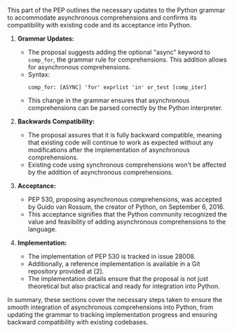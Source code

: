 This part of the PEP outlines the necessary updates to the Python grammar to accommodate asynchronous comprehensions and confirms its compatibility with existing code and its acceptance into Python.

1. **Grammar Updates:**
   - The proposal suggests adding the optional "async" keyword to `comp_for`, the grammar rule for comprehensions. This addition allows for asynchronous comprehensions.
   - Syntax:
     ```plaintext
     comp_for: [ASYNC] 'for' exprlist 'in' or_test [comp_iter]
     ```
   - This change in the grammar ensures that asynchronous comprehensions can be parsed correctly by the Python interpreter.

2. **Backwards Compatibility:**
   - The proposal assures that it is fully backward compatible, meaning that existing code will continue to work as expected without any modifications after the implementation of asynchronous comprehensions.
   - Existing code using synchronous comprehensions won't be affected by the addition of asynchronous comprehensions.

3. **Acceptance:**
   - PEP 530, proposing asynchronous comprehensions, was accepted by Guido van Rossum, the creator of Python, on September 6, 2016.
   - This acceptance signifies that the Python community recognized the value and feasibility of adding asynchronous comprehensions to the language.

4. **Implementation:**
   - The implementation of PEP 530 is tracked in issue 28008.
   - Additionally, a reference implementation is available in a Git repository provided at [2].
   - The implementation details ensure that the proposal is not just theoretical but also practical and ready for integration into Python.

In summary, these sections cover the necessary steps taken to ensure the smooth integration of asynchronous comprehensions into Python, from updating the grammar to tracking implementation progress and ensuring backward compatibility with existing codebases.